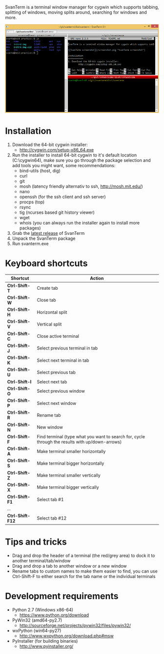 SvanTerm is a terminal window manager for cygwin which supports tabbing, splitting of windows, moving splits around, searching for windows and more.

![SvanTerm screenshot](/screenshot.png "SvanTerm screenshot")

Installation
============
1. Download the 64-bit cygwin installer:
	- http://cygwin.com/setup-x86_64.exe
2. Run the installer to install 64-bit cygwin to it's default location (C:\cygwin64), make sure you go through the package selection and add tools you might want, some recommendations:
	- bind-utils (host, dig)
	- curl
	- git
	- mosh (latency friendly alternativ to ssh, http://mosh.mit.edu/)
	- nano
	- openssh (for the ssh client and ssh server)
	- procps (top)
	- rsync
	- tig (ncurses based git history viewer)
	- wget
	- whois
	(you can always run the installer again to install more packages)
3. Grab the [latest release](https://github.com/SvanT/svanterm/releases) of SvanTerm
4. Unpack the SvanTerm package
5. Run svanterm.exe

Keyboard shortcuts
==================
|Shortcut          |Action
|------------------|------
|**Ctrl-Shift-T**  |Create tab|
|**Ctrl-Shift-W**  |Close tab|
|**Ctrl-Shift-H**  |Horizontal split|
|**Ctrl-Shift-V**  |Vertical split|
|**Ctrl-Shift-C**  |Close active terminal|
|**Ctrl-Shift-J**  |Select previous terminal in tab|
|**Ctrl-Shift-K**  |Select next terminal in tab|
|**Ctrl-Shift-U**  |Select previous tab|
|**Ctrl-Shift-I**  |Select next tab|
|**Ctrl-Shift-O**  |Select previous window|
|**Ctrl-Shift-P**  |Select next window|
|**Ctrl-Shift-R**  |Rename tab|
|**Ctrl-Shift-N**  |New window|
|**Ctrl-Shift-F**  |Find terminal (type what you want to search for, cycle through the results with up/down-arrows)|
|**Ctrl-Shift-A**  |Make terminal smaller horizontally|
|**Ctrl-Shift-S**  |Make terminal bigger horizontally|
|**Ctrl-Shift-Z**  |Make terminal smaller vertically|
|**Ctrl-Shift-X**  |Make terminal bigger vertically|
|**Ctrl-Shift-F1** |Select tab #1|
|*...*|
|**Ctrl-Shift-F12**|Select tab #12|

Tips and tricks
===============
- Drag and drop the header of a terminal (the red/grey area) to dock it to another terminal/tab/window
- Drag and drop a tab to another window or a new window
- Rename tabs to custom names to make them easier to find, you can use Ctrl-Shift-F to either search for the tab name or the individual terminals

Development requirements
========================
- Python 2.7 (Windows x86-64)
	- https://www.python.org/download
- PyWin32 (amd64-py2.7)
	- http://sourceforge.net/projects/pywin32/files/pywin32/
- wxPython (win64-py27)
	- http://www.wxpython.org/download.php#msw
- PyInstaller (for building binaries)
	- http://www.pyinstaller.org/
